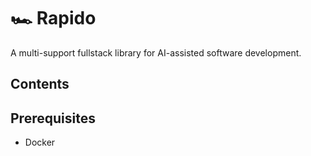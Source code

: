 # 🏎️ Rapido
A multi-support fullstack library for AI-assisted software development.

## Contents


## Prerequisites
- Docker
